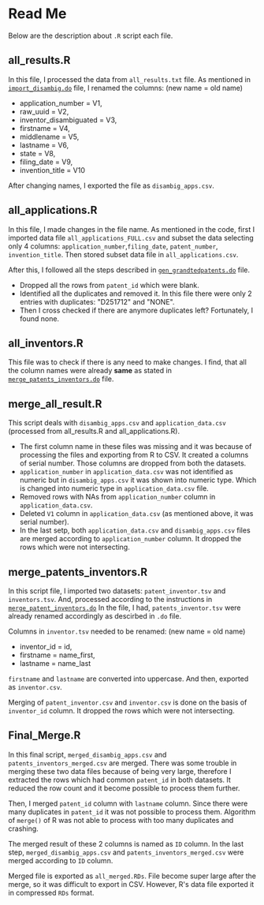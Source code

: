 # Read Me

Below are the description about `.R` script each file.

## all_results.R

In this file, I processed the data from `all_results.txt` file. As mentioned in [`import_disambig.do`](https://github.com/arubhardwaj/disambiguation/blob/main/STATA/import_disambig.do) file, I renamed the columns:
(new name = old name)
- application_number = V1,
- raw_uuid = V2, 
- inventor_disambiguated = V3,
- firstname = V4,
- middlename = V5, 
- lastname = V6, 
- state = V8, 
- filing_date = V9,
- invention_title = V10

After changing names, I exported the file as `disambig_apps.csv`.

## all_applications.R

In this file, I made changes in the file name. As mentioned in the code, first I imported data file `all_applications_FULL.csv` and subset the data selecting only 4 columns: `application_number`,`filing_date`, `patent_number`, `invention_title`.  Then stored subset data file in `all_applications.csv`. 

After this, I followed all the steps described in [`gen_grandtedpatents.do`](https://github.com/arubhardwaj/disambiguation/blob/main/STATA/gen_grantedpatents.do) file. 

- Dropped all the rows from `patent_id` which were blank.
- Identified all the duplicates and removed it. In this file there were only 2 entries with duplicates: "D251712" and "NONE".
- Then I cross checked if there are anymore duplicates left? Fortunately, I found none.

## all_inventors.R

This file was to check if there is any need to make changes. I find, that all the column names were already **same** as stated in [`merge_patents_inventors.do`](https://github.com/arubhardwaj/disambiguation/blob/main/STATA/merge_patents_inventors.do) file. 

## merge_all_result.R

This script deals with `disambig_apps.csv` and `application_data.csv` (processed from all_results.R and all_applications.R). 

- The first column name in these files was missing and it was because of processing the files and exporting from R to CSV. It created a columns of serial number. Those columns are dropped from both the datasets. 
- `application_number` in `application_data.csv` was not identified as numeric but in `disambig_apps.csv` it was shown into numeric type. Which is changed into numeric type in `application_data.csv` file.
- Removed rows with NAs from `application_number` column in `application_data.csv`.
- Deleted `V1` column in `application_data.csv` (as mentioned above, it was serial number).
- In the last setp, both `application_data.csv` and `disambig_apps.csv` files are merged according to `application_number` column. It dropped the rows which were not intersecting.


## merge_patents_inventors.R

In this script file, I imported two datasets: `patent_inventor.tsv` and `inventors.tsv`. And, processed according to the instructions in [`merge_patent_inventors.do`](https://github.com/arubhardwaj/disambiguation/blob/main/STATA/merge_patents_inventors.do) In the file, I had, `patents_inventor.tsv` were already renamed accordingly as descirbed in `.do` file. 

Columns in `inventor.tsv` needed to be renamed:
(new name = old name)
- inventor_id = id, 
- firstname = name_first, 
- lastname = name_last

`firstname` and `lastname` are converted into uppercase. And then, exported as `inventor.csv`. 

Merging of `patent_inventor.csv` and `inventor.csv` is done on the basis of `inventor_id` column. It dropped the rows which were not intersecting.


## Final_Merge.R

In this final script, `merged_disambig_apps.csv` and `patents_inventors_merged.csv` are merged. There was some trouble in merging these two data files because of being very large, therefore I extracted the rows which had common `patent_id` in both datasets. It reduced the row count and it become possible to process them further. 

Then, I merged `patent_id` column with `lastname` column. Since there were many duplicates in `patent_id`  it was not possible to process them. Algorithm of `merge()` of R was not able to process with too many duplicates and crashing.

The merged result of these 2 columns is named as `ID` column. In the last step, `merged_disambig_apps.csv` and `patents_inventors_merged.csv` were merged according to `ID` column. 

Merged file is exported as `all_merged.RDs`. File become super large after the merge, so it was difficult to export in CSV. However, R's data file exported it in compressed `RDs` format. 












 


